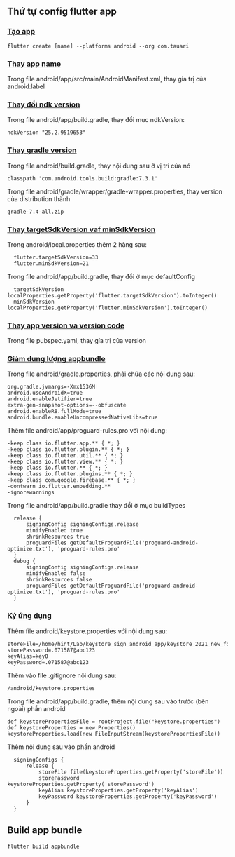 ## Thứ tự config flutter app

### <ins>Tạo app</ins>

`flutter create [name] --platforms android --org com.tauari`

### <ins>Thay app name</ins>

Trong file android/app/src/main/AndroidManifest.xml, thay gía trị của android:label

### <ins>Thay đổi ndk version</ins>
Trong file android/app/build.gradle, thay đổi mục ndkVersion:
```
ndkVersion "25.2.9519653"
```

### <ins>Thay gradle version
Trong file android/build.gradle, thay nội dung sau ở vị trí của nó
```
classpath 'com.android.tools.build:gradle:7.3.1'
```
Trong file android/gradle/wrapper/gradle-wrapper.properties, thay version của distribution thành
```
gradle-7.4-all.zip
```
### <ins>Thay targetSdkVersion vaf minSdkVersion</ins>
Trong android/local.properties thêm 2 hàng sau:
```
  flutter.targetSdkVersion=33
  flutter.minSdkVersion=21
```
Trong file android/app/build.gradle, thay đổi ở mục defaultConfig
```
  targetSdkVersion localProperties.getProperty('flutter.targetSdkVersion').toInteger()
  minSdkVersion localProperties.getProperty('flutter.minSdkVersion').toInteger()
```

### <ins>Thay app version va version code</ins>
Trong file pubspec.yaml, thay gía trị của version

### <ins>Giảm dung lượng appbundle</ins>
Trong file android/gradle.properties, phải chứa các nội dung sau:
```
org.gradle.jvmargs=-Xmx1536M
android.useAndroidX=true
android.enableJetifier=true
extra-gen-snapshot-options=--obfuscate
android.enableR8.fullMode=true
android.bundle.enableUncompressedNativeLibs=true
```

Thêm file android/app/proguard-rules.pro với nội dung:
```
-keep class io.flutter.app.** { *; }
-keep class io.flutter.plugin.** { *; }
-keep class io.flutter.util.** { *; }
-keep class io.flutter.view.** { *; }
-keep class io.flutter.** { *; }
-keep class io.flutter.plugins.** { *; }
-keep class com.google.firebase.** { *; }
-dontwarn io.flutter.embedding.**
-ignorewarnings
```

Trong file android/app/build.gradle thay đổi ở mục buildTypes
```
  release {
      signingConfig signingConfigs.release
      minifyEnabled true
      shrinkResources true
      proguardFiles getDefaultProguardFile('proguard-android-optimize.txt'), 'proguard-rules.pro'
  }
  debug {
      signingConfig signingConfigs.release
      minifyEnabled false
      shrinkResources false
      proguardFiles getDefaultProguardFile('proguard-android-optimize.txt'), 'proguard-rules.pro'
  }
```

### <ins>Ký ứng dụng</ins>

Thêm file android/keystore.properties với nội dung sau:
```
storeFile=/home/hint/Lab/keystore_sign_android_app/keystore_2021_new_format.jks
storePassword=.071587@abc123
keyAlias=key0
keyPassword=.071587@abc123
```

Thêm vào file .gitignore nội dung sau:
```
/android/keystore.properties
```

Trong file android/app/build.gradle, thêm nội dung sau vào trước (bên ngoài) phần android
```
def keystorePropertiesFile = rootProject.file("keystore.properties")
def keystoreProperties = new Properties()
keystoreProperties.load(new FileInputStream(keystorePropertiesFile))
```

Thêm nội dung sau vào phần android

```
  signingConfigs {
      release {
          storeFile file(keystoreProperties.getProperty('storeFile'))
          storePassword keystoreProperties.getProperty('storePassword')
          keyAlias keystoreProperties.getProperty('keyAlias')
          keyPassword keystoreProperties.getProperty('keyPassword')
      }
  }
```
## Build app bundle

`flutter build appbundle`